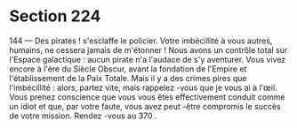 # Section 224

144
— Des pirates ! s'esclaffe le policier. Votre imbécillité à vous
autres, humains, ne cessera jamais de m'étonner ! Nous avons un
contrôle total sur l'Espace galactique : aucun pirate n'a l'audace
de s'y aventurer. Vous vivez encore à l'ère du Siècle Obscur, avant
la fondation de l'Empire et l'établissement de la Paix Totale. Mais
il y a des crimes pires que l'imbécillité : alors, partez vite, mais
rappelez -vous que je vous ai à l'œil.
Vous prenez conscience que vous vous êtes effectivement conduit
comme un idiot et que, par votre faute, vous avez peut -être
compromis le succès de votre mission. Rendez -vous au 370 .